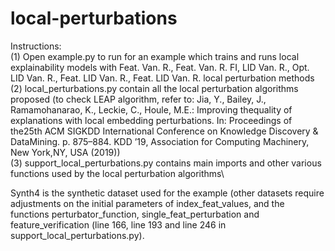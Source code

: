 # local-perturbations

Instructions:\
(1) Open example.py to run for an example which trains and runs local explainability models with Feat. Van. R., Feat. Van. R. FI, LID Van. R., Opt. LID Van. R., Feat. LID Van. R., Feat. LID Van. R. local perturbation methods\
(2) local_perturbations.py contain all the local perturbation algorithms proposed (to check LEAP algorithm, refer to: Jia, Y., Bailey, J., Ramamohanarao, K., Leckie, C., Houle, M.E.: Improving thequality of explanations with local embedding perturbations. In: Proceedings of the25th ACM SIGKDD International Conference on Knowledge Discovery & DataMining. p. 875–884. KDD ’19, Association for Computing Machinery, New York,NY, USA (2019))\
(3) support_local_perturbations.py contains main imports and other various functions used by the local perturbation algorithms\

Synth4 is the synthetic dataset used for the example (other datasets require adjustments on the initial parameters of index_feat_values, and the functions perturbator_function, single_feat_perturbation and feature_verification (line 166, line 193 and line 246 in support_local_perturbations.py).
